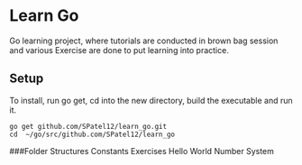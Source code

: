 # Learn Go
Go learning project, where tutorials are conducted in brown bag session and various Exercise are done to put learning into practice.

## Setup
To install, run go get, cd into the new directory, build the executable and run it.
```
go get github.com/SPatel12/learn_go.git
cd  ~/go/src/github.com/SPatel12/learn_go
```

###Folder Structures
Constants
Exercises
Hello World
Number System

